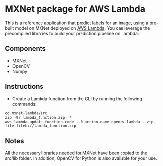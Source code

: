 # MXNet package for AWS Lambda

This is a reference application that predict labels for an image, using a pre-built model on MXNet deployed on [AWS Lambda](https://aws.amazon.com/lambda). You can leverage the precompiled libraries to build your prediction pipeline on Lambda.

## Components

- MXNet
- OpenCV
- Numpy

## Instructions

- Create a Lambda function from the CLI by running the following commands: 

```
cd mxnet-lambda/src
zip -9r lambda_function.zip  * 
aws lambda update-function-code --function-name opencv-lambda --zip-file fileb://lambda_function.zip

```

## Notes

All the necessary libraries needed for MXNet have been copied to the src/lib folder. In addition, OpenCV for Python is also available for your use.  
